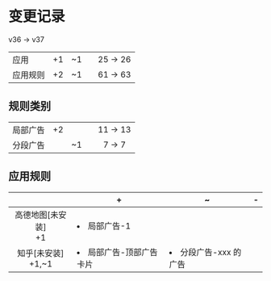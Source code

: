 # 变更记录

v36 -> v37

||||||
|-|:-:|:-:|:-:|:-:|
|应用|+1|~1||25 -> 26|
|应用规则|+2|~1||61 -> 63|

## 规则类别

||||||
|-|:-:|:-:|:-:|:-:|
|局部广告|+2|||11 -> 13|
|分段广告||~1||7 -> 7|

## 应用规则

||+|~|-|
|:-:|-|-|-|
|高德地图[未安装]<br>+1|<li>局部广告-1|||
|知乎[未安装]<br>+1,~1|<li>局部广告-顶部广告卡片|<li>分段广告-xxx 的广告||
